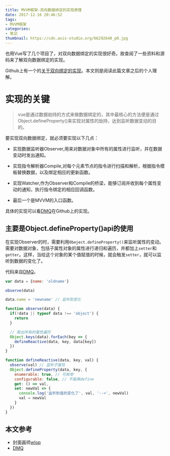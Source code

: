 ```yaml
---
title: MVVM框架-双向数据绑定的实现原理
date: 2017-12-16 20:46:52
tags:
- MVVM框架
categories:
- 笔记
thumbnail: https://cdn.axis-studio.org/66292640_p0.jpg
---
```


也用Vue写了几个项目了，对双向数据绑定的实现很好奇。故查阅了一些资料和源码来了解双向数据绑定的实现。

Github上有一个的[关于双向绑定的实现](https://github.com/DMQ/mvvm
)。本文则是阅读此篇文章之后的个人理解。

# 实现的关键

> vue是通过数据劫持的方式来做数据绑定的，其中最核心的方法便是通过Object.defineProperty()来实现对属性的劫持，达到监听数据变动的目的。

要实现双向数据绑定，就必须要实现以下几点：

- 实现数据监听器Observer,用来对数据对象中所有的属性进行监听，并在数据变动时发出通知。

- 实现指令解析器Compile,对每个元素节点的指令进行扫描和解析，根据指令模板替换数据，以及绑定相应的更新函数。

- 实现Watcher,作为Observer和Compile的桥梁，能够订阅并收到每个属性变动的通知，执行指令绑定的相应回调函数。

- 最后一个是MVVM的入口函数。

具体的实现可以看[DMQ](https://github.com/DMQ/mvvm)在Github上的实现。

## 主要是Object.defineProperty()api的使用

在实现Observer的时，需要利用`Obeject.defineProperty()`来监听属性的变动。需要对数据对象，包括子属性对象的属性进行递归和遍历，并都加上`setter`和`getter`。这样，当给这个对象的某个值赋值的时候，就会触发`setter`，就可以监听到数据的变化了。

代码来自[DMQ](https://github.com/DMQ/mvvm)。

```js
var data = {name: 'oldname'}

observe(data)

data.name = 'newname' // 监听到变化

function observe(data) {
  if(!data || typeof data !== 'object') {
    return
  }

  // 取出所有的属性遍历
  Object.keys(data).forEach(key => {
    defineReactive(data, key, data[key])
  })
}

function defineReactive(data, key, val) {
  observe(val) // 监听子属性
  Object.defineProperty(data, key, {
    enumerable: true, // 可枚举
    configurable: false, // 不能再define
    get: () => val,
    set: newVal => {
      console.log('监听到值的变化了', val, '-->', newVal)
      val = newVal
    }
  })
}
```

## 本文参考

- 封面画师[wlop](https://www.pixiv.net/member_illust.php?mode=medium&illust_id=66292640)
- [DMQ](https://github.com/DMQ/mvvm)